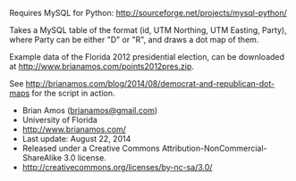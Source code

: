 Requires MySQL for Python:
http://sourceforge.net/projects/mysql-python/

Takes a MySQL table of the format (id, UTM Northing, UTM Easting, Party), where Party can be either "D" or "R", and draws a dot map of them.

Example data of the Florida 2012 presidential election, can be downloaded at http://www.brianamos.com/points2012pres.zip.

See http://brianamos.com/blog/2014/08/democrat-and-republican-dot-maps for the script in action.

* Brian Amos (brianamos@gmail.com)
* University of Florida
* http://www.brianamos.com/
* Last update: August 22, 2014
* Released under a Creative Commons Attribution-NonCommercial-ShareAlike 3.0 license.
* http://creativecommons.org/licenses/by-nc-sa/3.0/